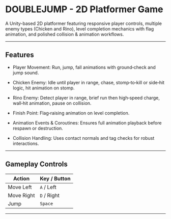 # DOUBLEJUMP - 2D Platformer Game

A Unity-based 2D platformer featuring responsive player controls, multiple enemy types (Chicken and Rino), level completion mechanics with flag animation, and polished collision & animation workflows.

---

## Features

- Player Movement: Run, jump, fall animations with ground‑check and jump sound.

- Chicken Enemy: Idle until player in range, chase, stomp‑to‑kill or side‑hit logic, hit animation on stomp.

- Rino Enemy: Detect player in range, brief run then high‑speed charge, wall‑hit animation, pause on collision.

- Finish Point: Flag‑raising animation on level completion.

- Animation Events & Coroutines: Ensures full animation playback before respawn or destruction.

- Collision Handling: Uses contact normals and tag checks for robust interactions.

---

## Gameplay Controls

| Action        | Key / Button |
|---------------|--------------|
| Move Left     | `A` / Left   |
| Move Right    | `D` / Right  |
| Jump          | `Space`      |

---




